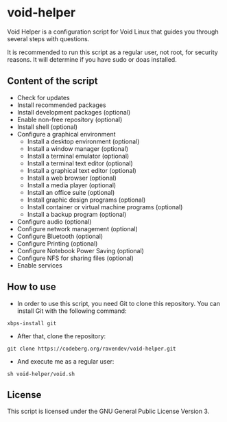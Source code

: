 # void-helper

Void Helper is a configuration script for Void Linux that guides you through several steps with questions.

It is recommended to run this script as a regular user, not root, for security reasons. It will determine if you have sudo or doas installed.

## Content of the script

* Check for updates
* Install recommended packages
* Install development packages (optional)
* Enable non-free repository (optional)
* Install shell (optional)
* Configure a graphical environment
	* Install a desktop environment (optional)
	* Install a window manager (optional)
	* Install a terminal emulator (optional)
	* Install a terminal text editor (optional)
	* Install a graphical text editor (optional)
	* Install a web browser (optional)
	* Install a media player (optional)
	* Install an office suite (optional)
	* Install graphic design programs (optional)
	* Install container or virtual machine programs (optional)
	* Install a backup program (optional)
* Configure audio (optional)
* Configure network management (optional)
* Configure Bluetooth (optional)
* Configure Printing (optional)
* Configure Notebook Power Saving (optional)
* Configure NFS for sharing files (optional)
* Enable services

## How to use

* In order to use this script, you need Git to clone this repository. You can
install Git with the following command:

`xbps-install git`

* After that, clone the repository:

`git clone https://codeberg.org/ravendev/void-helper.git`

* And execute me as a regular user:

`sh void-helper/void.sh`

## License

This script is licensed under the GNU General Public License Version 3.

